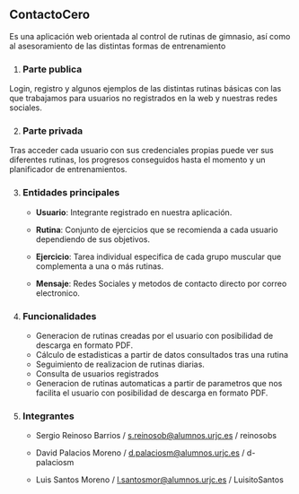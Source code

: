 ## ContactoCero
Es una aplicación web orientada al control de rutinas de gimnasio, así como al asesoramiento de las distintas formas de entrenamiento  

1. ### Parte publica
Login, registro y algunos ejemplos de las distintas rutinas básicas con las que trabajamos para usuarios no registrados en la web y nuestras redes sociales.

2. ### Parte privada
Tras acceder cada usuario con sus credenciales propias puede ver sus diferentes rutinas, los progresos conseguidos hasta el momento y un planificador de entrenamientos.

3. ### Entidades principales
   - **Usuario**: Integrante registrado en nuestra aplicación.

   - **Rutina**: Conjunto de ejercicios que se recomienda a cada usuario dependiendo de sus objetivos.

   - **Ejercicio**: Tarea individual especifica de cada grupo muscular que complementa a una o más rutinas.

   - **Mensaje**: Redes Sociales y metodos de contacto directo por correo electronico. 

4. ### Funcionalidades
   - Generacion de rutinas creadas por el usuario con posibilidad de descarga en formato PDF.
   - Cálculo de estadisticas a partir de datos consultados tras una rutina
   - Seguimiento de realizacion de rutinas diarias.
   - Consulta de usuarios registrados
   - Generacion de rutinas automaticas a partir de parametros que nos facilita el usuario con posibilidad de descarga en formato PDF.
5. ### Integrantes
   * Sergio Reinoso Barrios / s.reinosob@alumnos.urjc.es / reinosobs

   * David Palacios Moreno / d.palaciosm@alumnos.urjc.es / d-palaciosm

   * Luis Santos Moreno / l.santosmor@alumnos.urjc.es / LuisitoSantos
